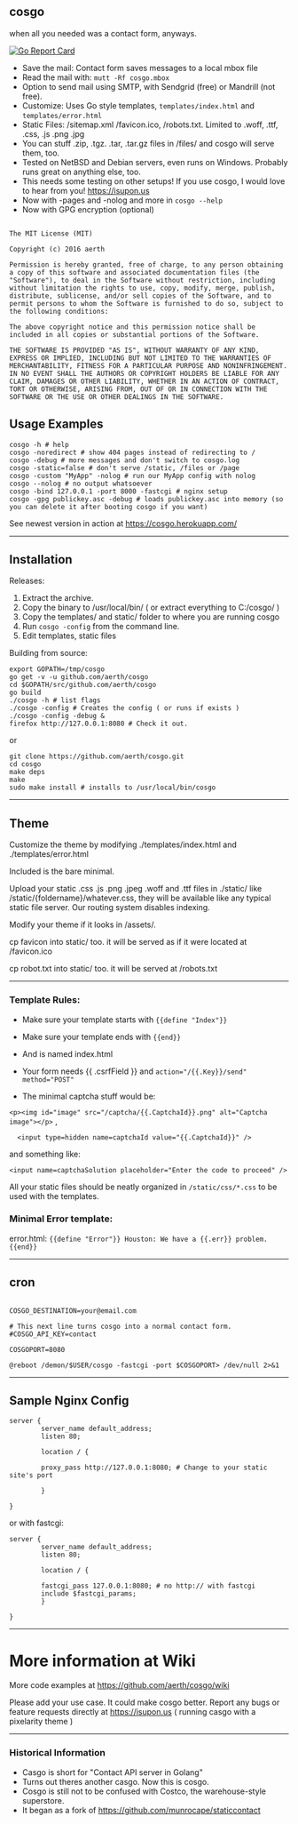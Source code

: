 ## cosgo
when all you needed was a contact form, anyways.

[![Go Report Card](https://goreportcard.com/badge/github.com/aerth/cosgo)](https://goreportcard.com/report/github.com/aerth/cosgo)

* Save the mail: Contact form saves messages to a local mbox file
* Read the mail with: `mutt -Rf cosgo.mbox`
* Option to send mail using SMTP, with Sendgrid (free) or Mandrill (not free).
* Customize: Uses Go style templates, `templates/index.html` and `templates/error.html`
* Static Files: /sitemap.xml /favicon.ico, /robots.txt. Limited to .woff, .ttf, .css, .js .png .jpg
* You can stuff .zip, .tgz. .tar, .tar.gz files in /files/ and cosgo will serve them, too.
* Tested on NetBSD and Debian servers, even runs on Windows. Probably runs great on anything else, too.
* This needs some testing on other setups! If you use cosgo, I would love to hear from you! https://isupon.us
* Now with -pages and -nolog and more in `cosgo --help`
* Now with GPG encryption (optional)

```

The MIT License (MIT)

Copyright (c) 2016 aerth

Permission is hereby granted, free of charge, to any person obtaining a copy of this software and associated documentation files (the "Software"), to deal in the Software without restriction, including without limitation the rights to use, copy, modify, merge, publish, distribute, sublicense, and/or sell copies of the Software, and to permit persons to whom the Software is furnished to do so, subject to the following conditions:

The above copyright notice and this permission notice shall be included in all copies or substantial portions of the Software.

THE SOFTWARE IS PROVIDED "AS IS", WITHOUT WARRANTY OF ANY KIND, EXPRESS OR IMPLIED, INCLUDING BUT NOT LIMITED TO THE WARRANTIES OF MERCHANTABILITY, FITNESS FOR A PARTICULAR PURPOSE AND NONINFRINGEMENT. IN NO EVENT SHALL THE AUTHORS OR COPYRIGHT HOLDERS BE LIABLE FOR ANY CLAIM, DAMAGES OR OTHER LIABILITY, WHETHER IN AN ACTION OF CONTRACT, TORT OR OTHERWISE, ARISING FROM, OUT OF OR IN CONNECTION WITH THE SOFTWARE OR THE USE OR OTHER DEALINGS IN THE SOFTWARE.

```

## Usage Examples



```
cosgo -h # help
cosgo -noredirect # show 404 pages instead of redirecting to /
cosgo -debug # more messages and don't switch to cosgo.log
cosgo -static=false # don't serve /static, /files or /page
cosgo -custom "MyApp" -nolog # run our MyApp config with nolog
cosgo --nolog # no output whatsoever
cosgo -bind 127.0.0.1 -port 8000 -fastcgi # nginx setup
cosgo -gpg publickey.asc -debug # loads publickey.asc into memory (so you can delete it after booting cosgo if you want)

```

See newest version in action at https://cosgo.herokuapp.com/

-------

## Installation

Releases:

1. Extract the archive.
2. Copy the binary to /usr/local/bin/ ( or extract everything to C:/cosgo/ )
3. Copy the templates/ and static/ folder to where you are running cosgo
4. Run `cosgo -config` from the command line.
5. Edit templates, static files

Building from source:

```
export GOPATH=/tmp/cosgo
go get -v -u github.com/aerth/cosgo
cd $GOPATH/src/github.com/aerth/cosgo
go build
./cosgo -h # list flags
./cosgo -config # Creates the config ( or runs if exists )
./cosgo -config -debug &
firefox http://127.0.0.1:8080 # Check it out.

```

or
 

```
git clone https://github.com/aerth/cosgo.git
cd cosgo
make deps
make
sudo make install # installs to /usr/local/bin/cosgo

```

-------

## Theme

Customize the theme by modifying ./templates/index.html and ./templates/error.html

Included is the bare minimal.

Upload your static .css .js .png .jpeg .woff and .ttf files in ./static/ like /static/{foldername}/whatever.css, they will be available like any typical static file server. Our routing system disables indexing.

Modify your theme if it looks in /assets/.

cp favicon into static/ too. it will be served as if it were located at /favicon.ico

cp robot.txt into static/ too. it will be served at /robots.txt

-------

### Template Rules:

  * Make sure your template starts with `{{define "Index"}}`

  * Make sure your template ends with `{{end}}`

  * And is named index.html

  * Your form needs {{ .csrfField }} and `action="/{{.Key}}/send" method="POST"`
  * The minimal captcha stuff would be:

`
    <p><img id="image" src="/captcha/{{.CaptchaId}}.png" alt="Captcha image"></p>
 ` ,

 `  <input type=hidden name=captchaId value="{{.CaptchaId}}" />`

  and something like:

`
 <input name=captchaSolution placeholder="Enter the code to proceed" />
`

All your static files should be neatly organized in `/static/css/*.css` to be used with the templates.


### Minimal Error template:

error.html:
`{{define "Error"}}
Houston: We have a {{.err}} problem.
{{end}}`

-------

## cron
```cron

COSGO_DESTINATION=your@email.com

# This next line turns cosgo into a normal contact form.
#COSGO_API_KEY=contact

COSGOPORT=8080

@reboot /demon/$USER/cosgo -fastcgi -port $COSGOPORT> /dev/null 2>&1

```

-------


## Sample Nginx Config

```nginx
server {
        server_name default_address;
        listen 80;

        location / {

        proxy_pass http://127.0.0.1:8080; # Change to your static site's port

        }

}

```

or with fastcgi:

```nginx
server {
        server_name default_address;
        listen 80;

        location / {

        fastcgi_pass 127.0.0.1:8080; # no http:// with fastcgi
        include $fastcgi_params;
        }

}

```
-------

# More information at Wiki

More code examples at https://github.com/aerth/cosgo/wiki

Please add your use case. It could make cosgo better. Report any bugs or feature requests directly at https://isupon.us ( running casgo with a pixelarity theme )

-------

### Historical Information

* Casgo is short for "Contact API server in Golang"
* Turns out theres another casgo. Now this is cosgo.
* Cosgo is still not to be confused with Costco, the warehouse-style superstore.
* It began as a fork of https://github.com/munrocape/staticcontact
